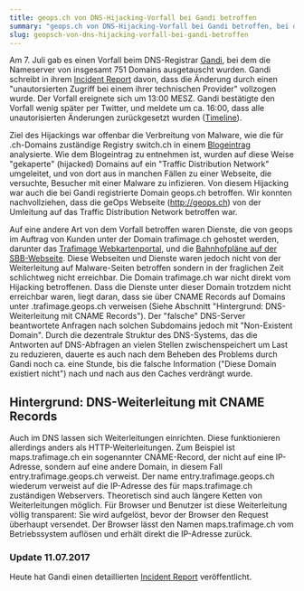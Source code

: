 ```yaml
---
title: geops.ch von DNS-Hijacking-Vorfall bei Gandi betroffen
summary: "geops.ch von DNS-Hijacking-Vorfall bei Gandi betroffen, bei dem die Nameserver von insgesamt 751 Domains ersetzt wurden."
slug: geopsch-von-dns-hijacking-vorfall-bei-gandi-betroffen
---
```

Am 7. Juli gab es einen Vorfall beim DNS-Registrar [Gandi](https://www.gandi.net/), bei dem die Nameserver von insgesamt 751 Domains ausgetauscht wurden. Gandi schreibt in ihrem [Incident Report](https://news.gandi.net/en/2017/07/report-on-july-7-2017-incident/) davon, dass die Änderung durch einen "unautorsierten Zugriff bei einem ihrer technischen Provider" vollzogen wurde. Der Vorfall ereignete sich um 13:00 MESZ. Gandi bestätigte den Vorfall wenig später per Twitter, und meldete um ca. 16:00, dass alle unautorisierten Änderungen zurückgesetzt wurden ([Timeline](https://news.gandi.net/en/2017/07/report-on-july-7-2017-incident/)).

Ziel des Hijackings war offenbar die Verbreitung von Malware, wie die für .ch-Domains zuständige Registry switch.ch in einem [Blogeintrag](https://securityblog.switch.ch/2017/07/07/94-ch-li-domain-names-hijacked-and-used-for-drive-by/) analysierte. Wie dem Blogeintrag zu entnehmen ist, wurden auf diese Weise "gekaperte" (hijacked) Domains auf ein "Traffic Distribution Network" umgeleitet, und von dort aus in manchen Fällen zu einer Webseite, die versuchte, Besucher mit einer Malware zu infizieren. Von diesem Hijacking war auch die bei Gandi registrierte Domain geops.ch betroffen. Wir konnten nachvollziehen, dass die geOps Webseite (http://geops.ch) von der Umleitung auf das Traffic Distribution Network betroffen war.

Auf eine andere Art von dem Vorfall betroffen waren Dienste, die von geops im Auftrag von Kunden unter der Domain trafimage.ch gehostet werden, darunter das [Trafimage Webkartenportal](https://maps.trafimage.ch/), und die [Bahnhofpläne auf der SBB-Webseite](https://www.sbb.ch/de/bahnhof-services/bahnhoefe/bahnhof-bern.html). Diese Webseiten und Dienste waren jedoch nicht von der Weiterleitung auf Malware-Seiten betroffen sondern in der fraglichen Zeit schlichtweg nicht erreichbar. Die Domain trafimage.ch war nicht direkt vom Hijacking betroffenen. Dass die Dienste unter dieser Domain trotzdem nicht erreichbar waren, liegt daran, dass sie über CNAME Records auf Domains unter .trafimage.geops.ch verweisen (Siehe Abschnitt "Hintergrund: DNS-Weiterleitung mit CNAME Records"). Der "falsche" DNS-Server beantwortete Anfragen nach solchen Subdomains jedoch mit "Non-Existent Domain". Durch die dezentrale Struktur des DNS-Systems, das die Antworten auf DNS-Abfragen an vielen Stellen zwischenspeichert um Last zu reduzieren, dauerte es auch nach dem Beheben des Problems durch Gandi noch ca. eine Stunde, bis die falsche Information ("Diese Domain existiert nicht") nach und nach aus den Caches verdrängt wurde.

## Hintergrund: DNS-Weiterleitung mit CNAME Records

Auch im DNS lassen sich Weiterleitungen einrichten. Diese funktionieren allerdings anders als HTTP-Weiterleitungen. Zum Beispiel ist maps.trafimage.ch ein sogenannter CNAME-Record, der nicht auf eine IP-Adresse, sondern auf eine andere Domain, in diesem Fall entry.trafimage.geops.ch verweist. Der name entry.trafimage.geops.ch wiederum verweist auf die IP-Adresse des für maps.trafimage.ch zuständigen Webservers. Theoretisch sind auch längere Ketten von Weiterleitungen möglich. Für Browser und Benutzer ist diese Weiterleitung völlig transparent: Sie wird aufgelöst, bevor der Browser den Request überhaupt versendet. Der Browser lässt den Namen maps.trafimage.ch vom Betriebssystem auflösen und erhält direkt die IP-Adresse zurück.

### Update 11.07.2017

Heute hat Gandi einen detaillierten [Incident Report](https://news.gandi.net/en/2017/07/detailed-incident-report/) veröffentlicht.